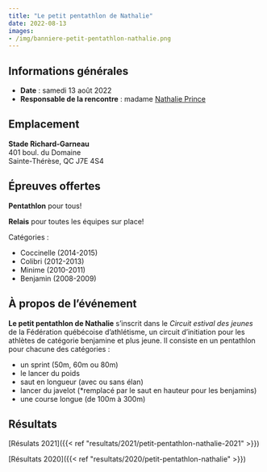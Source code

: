 ```yaml
---
title: "Le petit pentathlon de Nathalie"
date: 2022-08-13
images: 
- /img/banniere-petit-pentathlon-nathalie.png
---
```


## Informations générales

- **Date** : samedi 13 août 2022
- **Responsable de la rencontre** : madame [Nathalie Prince](mailto:nathalie.prince1@videotron.ca)
<!-- - [**Document d’invitation**](https://fichiers.corsaire-chaparral.org/s/fk5MeWSWZPG2oe8) -->
<!-- - [**Horaire final**](https://fichiers.corsaire-chaparral.org/s/FDGsAkqENooEj2q) -->
<!-- - [**Liste des performances**](https://fichiers.corsaire-chaparral.org/s/aY3eeMnA2J3LZws) -->
<!-- - [**Résultats en temps réel**](https://avs-sport.com/comp_main.php?comp=) -->

## Emplacement

**Stade Richard-Garneau**  
401 boul. du Domaine  
Sainte-Thérèse, QC J7E 4S4


## Épreuves offertes

**Pentathlon** pour tous!

**Relais** pour toutes les équipes sur place!

Catégories :

- Coccinelle (2014-2015)
- Colibri (2012-2013)
- Minime (2010-2011)
- Benjamin (2008-2009)

<!--

## Inscription

Inscription sur le site [AVS-Sport](https://avs-sport.com/main.php) jusqu’au **25 août 2021 à 23h59**.
Aucune inscription après cette date.

Aucune inscription sur place.

-->

## À propos de l’événement

**Le petit pentathlon de Nathalie** s’inscrit dans le _Circuit estival des jeunes_ de la Fédération québécoise d’athlétisme, un circuit d’initiation pour les athlètes de catégorie benjamine et plus jeune.
Il consiste en un pentathlon pour chacune des catégories :

- un sprint (50m, 60m ou 80m)
- le lancer du poids
- saut en longueur (avec ou sans élan)
- lancer du javelot (\*remplacé par le saut en hauteur pour les benjamins)
- une course longue (de 100m à 300m)

## Résultats

[Résulats 2021]({{< ref "resultats/2021/petit-pentathlon-nathalie-2021" >}})

[Résultats 2020]({{< ref "resultats/2020/petit-pentathlon-nathalie" >}})
